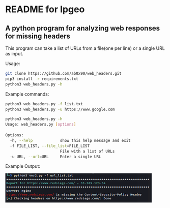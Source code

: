 # README for Ipgeo

## A python program for analyzing web responses for missing headers

This program can take a list of URLs from a file(one per line) or a single URL as input.

Usage:
```sh
git clone https://github.com/ab0x90/web_headers.git
pip3 install -r requirements.txt
python3 web_headers.py -h
```

Example commands:
```sh
python3 web_headers.py -f list.txt
python3 web_headers.py -u https://www.google.com 
```


```sh
python3 web_headers.py -h
Usage: web_headers.py [options]

Options:
  -h, --help            show this help message and exit
  -f FILE_LIST, --file_list=FILE_LIST
                        File with a list of URLs
  -u URL, --url=URL     Enter a single URL
```

Example Output:

![](1.png)
